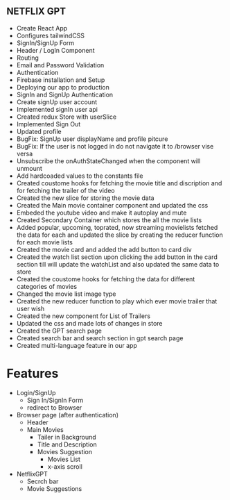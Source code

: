 ## NETFLIX GPT

- Create React App
- Configures tailwindCSS
- SignIn/SignUp Form
- Header / LogIn Component
- Routing
- Email and Password Validation
- Authentication
- Firebase installation and Setup
- Deploying our app to production
- SignIn and SignUp Authentication
- Create signUp user account
- Implemented signIn user api
- Created redux Store with userSlice
- Implemented Sign Out
- Updated profile
- BugFix: SignUp user displayName and profile pitcure
- BugFix: If the user is not logged in do not navigate it to /browser vise versa
- Unsubscribe the onAuthStateChanged when the component will unmount
- Add hardcoaded values to the constants file
- Created coustome hooks for fetching the movie title and discription and for fetching the trailer of the video
- Created the new slice for storing the movie data
- Created the Main movie container component and updated the css
- Embeded the youtube video and make it autoplay and mute
- Created Secondary Container which stores the all the movie lists
- Added popular, upcoming, toprated, now streaming movielists fetched the data for each and updated the slice by creating the reducer function for each movie lists
- Created the movie card and added the add button to card div
- Created the watch list section upon clicking the add button in the card section till will update the watchList and also updated the same data to store
- Created the coustome hooks for fetching the data for different categories of movies
- Changed the movie list image type
- Created the new reducer function to play which ever movie trailer that user wish
- Created the new component for List of Trailers
- Updated the css and made lots of changes in store
- Created the GPT search page
- Created search bar and search section in gpt search page
- Created multi-language feature in our app

# Features

- Login/SignUp
  - Sign In/SignIn Form
  - redirect to Browser
- Browser page (after authentication)
  - Header
  - Main Movies
    - Tailer in Background
    - Title and Description
    - Movies Suggestion
      - Movies List
      - x-axis scroll
- NetflixGPT
  - Secrch bar
  - Movie Suggestions
